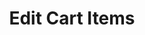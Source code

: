 ---
title: Edit Cart Items
excerpt: This endpoint allows you to update the quantity of a product in the cart.
api:
  file: cart.json
  operationId: put_cart-edit
hidden: false
---